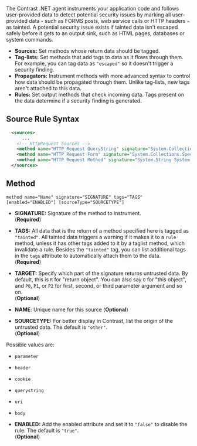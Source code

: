 <!--
title: "Level 2 Rules - Instrumentation Source Rules"
description: "Information on .NET Instrumentation Source Rules"
tags: "installation policy customization rules level agent .Net instrumentation source"
-->

The Contrast .NET agent instruments your application code and follows user-provided data to detect potential security issues by marking all user-provided data - such as FORMS posts, web service calls or HTTP headers - as tainted. A potential security issue exists if tainted data isn't escaped safely before it gets to an output sink, such as HTML pages, databases or system commands.  

* **Sources:** Set methods whose return data should be tagged.
* **Tag-lists:** Set methods that add tags to data as it flows through them. For example, you can tag data as `"escaped"` so it doesn't trigger a security finding.
* **Propagators:** Instrument methods with more advanced syntax to control how data should be propagated through them. Unlike tag-lists, new tags aren't attached to this data.
* **Rules:** Set output methods that check incoming data. Tags present on the data determine if a security finding is generated.


## Source Rule Syntax

```xml
  <sources>
      ...
    <!-- HttpRequest Sources -->
    <method name="HTTP Request QueryString" signature="System.Collections.Specialized.NameValueCollection System.Web.HttpRequest.get_QueryString()" tags="cross-site" sourceType="parameter" />
    <method name="HTTP Request Form" signature="System.Collections.Specialized.NameValueCollection System.Web.HttpRequest.get_Form()" tags="cross-site" sourceType="parameter" target="R" />
    <method name="HTTP Request Method" signature="System.String System.Web.HttpRequest.get_RequestType()" tags="limited-chars" sourceType="uri" />
  </sources>  
```

## Method


```
method name="Name" signature="SIGNATURE" tags="TAGS" [enabled="ENABLED"] [sourceType="SOURCETYPE"]
```

* **SIGNATURE:** Signature of the method to instrument. <br> (**Required**)
   
* **TAGS:** All data that is the return of a method specified here is tagged as `"tainted"`.  All tainted data triggers a warning if it makes it to a `rule` method, unless it has other tags added to it by a taglist method, which invalidate a rule. Besides the `"tainted"` tag, you can list additional tags in the `tags` attribute to automatically attach them to the data. <br> (**Required**)

* **TARGET:** Specify which part of the signature returns untrusted data. By default, this is `R` for "return object". You can also say `O` for "this object", and `P0`, `P1`, or `P2` for first, second, or third parameter argument and so on. <br> (**Optional**)

* **NAME**: Unique name for this source (**Optional**)

* **SOURCETYPE:** For better display in Contrast, list the origin of the untrusted data. The default is `"other"`. <br> (**Optional**)

 Possible values are:
  * `parameter`
  * `header`
  * `cookie`
  * `querystring`
  * `uri`
  * `body`

* **ENABLED:** Add the enabled attribute and set it to `"false"` to disable the rule. The default is `"true"`. <br> (**Optional**)



